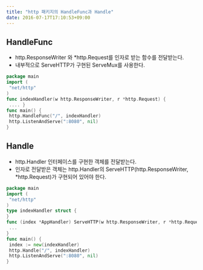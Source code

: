 ```yaml
---
title: "http 패키지의 HandleFunc과 Handle"
date: 2016-07-17T17:10:53+09:00
---
```


HandleFunc
---

* http.ResponseWriter 와 \*http.Request를 인자로 받는 함수를 전달받는다.
* 내부적으로 ServeHTTP가 구현된 ServeMux를 사용한다.  

```go
package main
import (
 "net/http"
)
func indexHandler(w http.ResponseWriter, r *http.Request) {
 .... }
func main() {
 http.HandleFunc("/", indexHandler)
 http.ListenAndServe(":8080", nil)
}
```

Handle
---
* http.Handler 인터페이스를 구현한 객체를 전달받는다.
* 인자로 전달받은 객체는 http.Handler의 ServeHTTP(http.ResponseWriter, \*http.Request)가 구현되어 있어야 한다.  

```go
package main
import (
 "net/http"
)
type indexHandler struct {
}
func (index *AppHandler) ServeHTTP(w http.ResponseWriter, r *http.Request) {
 ...
}
func main() {
 index := new(indexHandler)
 http.Handle("/", indexHandler)
 http.ListenAndServe(":8080", nil)
}
```
